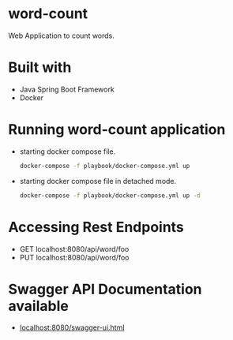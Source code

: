 # word-count
Web Application to count words.

# Built with
* Java Spring Boot Framework
* Docker

# Running word-count application
* starting docker compose file.
  ```sh
  docker-compose -f playbook/docker-compose.yml up
  ```
* starting docker compose file in detached mode.
  ```sh
  docker-compose -f playbook/docker-compose.yml up -d
  ```
# Accessing Rest Endpoints
* GET localhost:8080/api/word/foo
* PUT localhost:8080/api/word/foo

# Swagger API Documentation available
* [localhost:8080/swagger-ui.html]([localhost:8080/swagger-ui.html)

